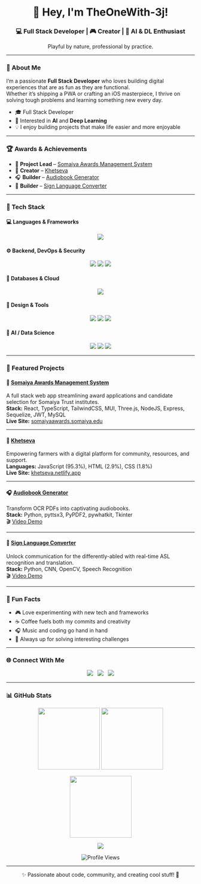 <!-- TheOneWith-3j | GitHub Profile README -->

<h1 align="center">👋 Hey, I'm TheOneWith-3j!</h1>
<h3 align="center">💻 Full Stack Developer | 🎮 Creator | 🧠 AI & DL Enthusiast</h3>
<p align="center">Playful by nature, professional by practice.</p>

---

### 💫 About Me

I’m a passionate **Full Stack Developer** who loves building digital experiences that are as fun as they are functional.  
Whether it’s shipping a PWA or crafting an iOS masterpiece, I thrive on solving tough problems and learning something new every day.

- 🎓 Full Stack Developer  
- 🤖 Interested in **AI** and **Deep Learning**  
- 💡 I enjoy building projects that make life easier and more enjoyable  

---

### 🏆 Awards & Achievements

- 🏅 **Project Lead** – [Somaiya Awards Management System](https://somaiyaawards.somaiya.edu)  
- 🌱 **Creator** – [Khetseva](https://khetseva.netlify.app)  
- 🎧 **Builder** – [Audiobook Generator](https://github.com/TheOneWith-3j/AudioBook-Generator)  
- 🤟 **Builder** – [Sign Language Converter](https://github.com/TheOneWith-3j/Sign-Language-Converter)

---

### 🧰 Tech Stack

#### 💻 Languages & Frameworks  
<p align="center">
  <img src="https://skillicons.dev/icons?i=typescript,javascript,react,python,fastapi,django,ruby,php,html,css&theme=dark" />
</p>

#### ⚙️ Backend, DevOps & Security  
<p align="center">
  <img src="https://skillicons.dev/icons?i=nodejs,express,docker,git,github&theme=dark" />
  <img src="https://img.shields.io/badge/OAuth-EB5424?style=flat&logo=oauth&logoColor=white" />
  <img src="https://img.shields.io/badge/CI%2FCD-4285F4?style=flat&logo=githubactions&logoColor=white" />
</p>

#### 🧩 Databases & Cloud  
<p align="center">
  <img src="https://skillicons.dev/icons?i=mysql,firebase&theme=dark" />
</p>

#### 🎨 Design & Tools  
<p align="center">
  <img src="https://skillicons.dev/icons?i=figma,framer,vscode,unrealengine&theme=dark" />
  <img src="https://img.shields.io/badge/PowerShell-5391FE?style=flat&logo=powershell&logoColor=white" />
  <img src="https://img.shields.io/badge/Windows%20Terminal-4D4D4D?style=flat&logo=windowsterminal&logoColor=white" />
</p>

#### 🤖 AI / Data Science  
<p align="center">
  <img src="https://skillicons.dev/icons?i=pytorch,python&theme=dark" />
  <img src="https://img.shields.io/badge/Pandas-150458?style=flat&logo=pandas&logoColor=white" />
  <img src="https://img.shields.io/badge/NumPy-013243?style=flat&logo=numpy&logoColor=white" />
</p>

---

### 🌟 Featured Projects

#### 🏅 [Somaiya Awards Management System](https://github.com/Somaiya-Awards/somaiya-awards)
A full stack web app streamlining award applications and candidate selection for Somaiya Trust institutes.  
**Stack:** React, TypeScript, TailwindCSS, MUI, Three.js, NodeJS, Express, Sequelize, JWT, MySQL  
**Live Site:** [somaiyaawards.somaiya.edu](https://somaiyaawards.somaiya.edu)

---

#### 🌱 [Khetseva](https://github.com/TheOneWith-3j/KhetSeva)
Empowering farmers with a digital platform for community, resources, and support.  
**Languages:** JavaScript (95.3%), HTML (2.9%), CSS (1.8%)  
**Live Site:** [khetseva.netlify.app](https://khetseva.netlify.app)

---

#### 🎧 [Audiobook Generator](https://github.com/TheOneWith-3j/AudioBook-Generator)
Transform OCR PDFs into captivating audiobooks.  
**Stack:** Python, pyttsx3, PyPDF2, pywhatkit, Tkinter  
🎬 [Video Demo](https://youtu.be/Hrw8k90BiuQ)

---

#### 🤟 [Sign Language Converter](https://github.com/TheOneWith-3j/Sign-Language-Converter)
Unlock communication for the differently-abled with real-time ASL recognition and translation.  
**Stack:** Python, CNN, OpenCV, Speech Recognition  
🎬 [Video Demo](https://youtu.be/uEwaGspfxTE)

---

### 🎉 Fun Facts

- 🎮 Love experimenting with new tech and frameworks  
- ☕ Coffee fuels both my commits and creativity  
- 🎧 Music and coding go hand in hand  
- 🧩 Always up for solving interesting challenges  

---

### 🌐 Connect With Me

<p align="center">
  <a href="mailto:jashjoshi57@gmail.com"><img src="https://skillicons.dev/icons?i=gmail&theme=dark" /></a>
  &nbsp;
  <a href="https://www.linkedin.com/in/jash-j-joshi" target="_blank"><img src="https://skillicons.dev/icons?i=linkedin&theme=dark" /></a>
  &nbsp;
  <a href="https://github.com/TheOneWith-3j" target="_blank"><img src="https://skillicons.dev/icons?i=github&theme=dark" /></a>
</p>

---

### 📊 GitHub Stats

<p align="center">
  <img src="https://github-readme-stats.vercel.app/api?username=TheOneWith-3j&show_icons=true&theme=radical&hide_border=true" height="165" />
  <img src="https://github-readme-stats.vercel.app/api/top-langs/?username=TheOneWith-3j&layout=compact&theme=radical&hide_border=true" height="165" />
</p>

<p align="center">
  <img src="https://github-readme-streak-stats.herokuapp.com?user=TheOneWith-3j&theme=radical&hide_border=true" height="165" />
</p>

<p align="center">
  <img src="https://github-profile-trophy.vercel.app/?username=TheOneWith-3j&theme=radical&margin-w=10&no-frame=true" />
</p>

<p align="center">
  <img src="https://komarev.com/ghpvc/?username=TheOneWith-3j&style=flat-square&color=blueviolet" alt="Profile Views" />
</p>

---

<p align="center">✨ Passionate about code, community, and creating cool stuff! 🚀</p>
